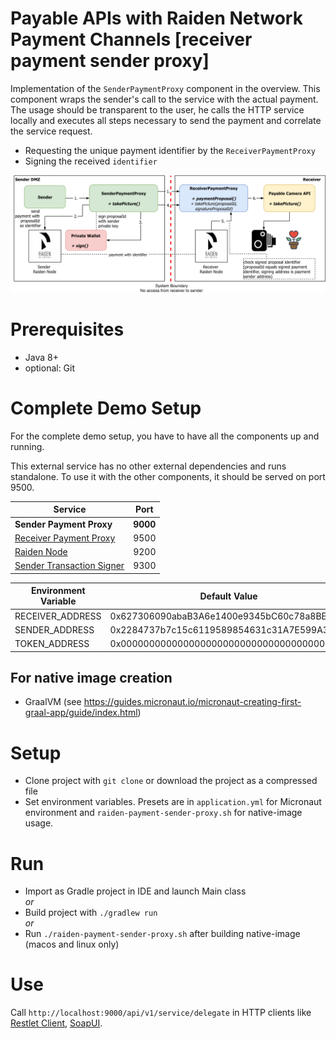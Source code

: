# Payable APIs with Raiden Network Payment Channels [receiver payment sender proxy]

Implementation of the `SenderPaymentProxy` component in the overview. This component wraps the sender's call to the service with the actual payment.  
The usage should be transparent to the user, he calls the HTTP service locally and executes all steps necessary to send the payment and correlate the service request.

* Requesting the unique payment identifier by the `ReceiverPaymentProxy`
* Signing the received `identifier`


![Integration overview](docs/img/paidAPI.png)

# Prerequisites

* Java 8+
* optional: Git

# Complete Demo Setup

For the complete demo setup, you have to have all the components up and running.

This external service has no other external dependencies and runs standalone.  To use it with the other components, it should be served on port 9500.

| Service | Port |
| --- | --- |
| **Sender Payment Proxy** | **9000** |
| [Receiver Payment Proxy](...) | 9500 |
| [Raiden Node](...) | 9200 | 
| [Sender Transaction Signer](...) | 9300 | 

| Environment Variable | Default Value |
| --- | --- |
| RECEIVER_ADDRESS | 0x627306090abaB3A6e1400e9345bC60c78a8BEf57 |
| SENDER_ADDRESS | 0x2284737b7c15c6119589854631c31A7E599A3dB3 |
| TOKEN_ADDRESS | 0x0000000000000000000000000000000000000001 |

## For native image creation

* GraalVM (see https://guides.micronaut.io/micronaut-creating-first-graal-app/guide/index.html)

# Setup

* Clone project with `git clone` or download the project as a compressed file
* Set environment variables. Presets are in `application.yml` for Micronaut environment and `raiden-payment-sender-proxy.sh` for native-image usage.

# Run

* Import as Gradle project in IDE and launch Main class   
*or*   
* Build project with `./gradlew run`  
*or*
* Run `./raiden-payment-sender-proxy.sh` after building native-image (macos and linux only)

# Use

Call `http://localhost:9000/api/v1/service/delegate` in HTTP clients like [Restlet Client](https://restlet.com/modules/client/), [SoapUI](https://www.soapui.org/).  